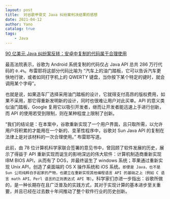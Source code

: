 ```yaml
---
layout: post
title:  对谷歌甲骨文 Java 纠纷案判决结果的感想
date: 2021-04-12
author: Yano
catalog: true
tags:
    - Java
---
```


[90 亿美元 Java 纠纷案反转：安卓中复制的代码属于合理使用](https://mp.weixin.qq.com/s/O1oT8WY54pHBapPp5GEQJQ)

最高法院表示，谷歌为 Android 系统复制的代码仅占 Java API 总共 286 万行代码的 `0.4%`。布雷耶将这部分代码比喻为 “汽车上的油门踏板，它可以告诉汽车更快地行驶，或者如同打字机上的 QWERTY 键盘，当你按下某个特定的键时，就会调用某个字母”。

也就是说，如果造车厂选择采用油门踏板的设计，它就得支付高昂的版权费用，如果不采用，那它得重新发明新的设计，同时也很难让用户对此买单。API 的意义类似油门踏板，Google 复用它以吸引开发者，继而让开发者能迅速上手进行创新，而 API 的使用若受到限制，则在某种程度上限制了创新。

“我们的结论是：在本案中，谷歌重新实现了一个用户界面，且只取所需，以允许用户将积累的才能用在一个新的、变革性程序中，谷歌对 Sun Java API 的复制在法律上是对该材料的一次合理使用。” 布雷耶写道。

此前，由 78 位计算机科学家联合签署的意见书中，曾回顾了软件发展的历史，展示了得益于 API 重新实现而诞生的影响深远的伟大软件：计算机制造商重新实现 IBM BIOS API，从而有了 DOS，并最终诞生了 windows 系统；苹果通过重新实现 Unix API，创造了桌面端的 OS X 操作系统和 iOS 系统。`即便是 Java，也不是 Sun 公司纯粹白手起家的产物，也建立在重新实现其他编程语言 API 的基础之上（例如 C 语言 math API、Perl 语言的正则表达式 API 等）`。科学家们亦进一步指出：谷歌所做的，是一种长期存在且广泛普及的实践方式，其对于实现计算的基本进步至关重要，并且已经在过去数十年间推动了整个软件行业的历史创新。
